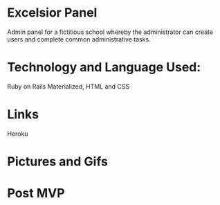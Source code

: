 # Excelsior Panel
Admin panel for a fictitious school whereby the administrator can create users and complete common administrative tasks.

# Technology and Language Used:
Ruby on Rails
Materialized, HTML and CSS

# Links
Heroku
# Pictures and Gifs


# Post MVP
